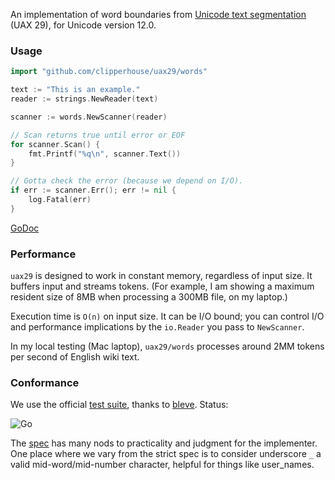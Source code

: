 An implementation of word boundaries from [Unicode text segmentation](https://unicode.org/reports/tr29/#Word_Boundaries) (UAX 29), for Unicode version 12.0.

### Usage

```go
import "github.com/clipperhouse/uax29/words"

text := "This is an example."
reader := strings.NewReader(text)

scanner := words.NewScanner(reader)

// Scan returns true until error or EOF
for scanner.Scan() {
	fmt.Printf("%q\n", scanner.Text())
}

// Gotta check the error (because we depend on I/O).
if err := scanner.Err(); err != nil {
	log.Fatal(err)
}
```

[GoDoc](https://godoc.org/github.com/clipperhouse/uax29/words)

### Performance

`uax29` is designed to work in constant memory, regardless of input size. It buffers input and streams tokens. (For example, I am showing a maximum resident size of 8MB when processing a 300MB file, on my laptop.)

Execution time is `O(n)` on input size. It can be I/O bound; you can control I/O and performance implications by the `io.Reader` you pass to `NewScanner`.

In my local testing (Mac laptop), `uax29/words` processes around 2MM tokens per second of English wiki text.

### Conformance

We use the official [test suite](https://unicode.org/reports/tr41/tr41-26.html#Tests29), thanks to [bleve](https://github.com/blevesearch/segment/blob/master/tables_test.go). Status:

![Go](https://github.com/clipperhouse/uax29/workflows/Go/badge.svg)

The [spec](https://unicode.org/reports/tr29/#Word_Boundaries) has many nods to practicality and judgment for the implementer. One place where we vary from the strict spec is to consider underscore `_` a valid mid-word/mid-number character, helpful for things like user_names.
